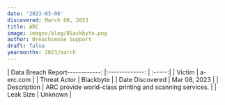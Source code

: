 ```yaml
---
date: '2023-03-08'
discovered: March 08, 2023
title: ARC
image: images/blog/Blackbyte.png
author: Breachsense Support
draft: false
yearmonths: 2023/march
---
```


| Data Breach Report------------:     |:-------------:    | :-----:|
| Victim      | a-erc.com      | 
| Threat Actor      | Blackbyte      | 
| Date Discovered      | Mar 08, 2023      | 
| Description      | ARC provide world-class printing and scanning services.      | 
| Leak Size      | Unknown      | 

